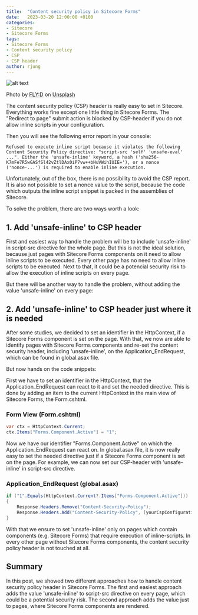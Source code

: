 ```yaml
---
title:  "Content security policy in Sitecore Forms"
date:   2023-03-20 12:00:00 +0100
categories:
- Sitecore
- Sitecore Forms
tags:
- Sitecore Forms
- Content security policy
- CSP
- CSP header
author: rjung
---
```

![alt text](../files/2023/03/fly-d-mT7lXZPjk7U-unsplash.jpg "Security")

Photo by <a href="https://unsplash.com/@flyd2069?utm_source=unsplash&utm_medium=referral&utm_content=creditCopyText">FLY:D</a> on <a href="https://unsplash.com/photos/mT7lXZPjk7U?utm_source=unsplash&utm_medium=referral&utm_content=creditCopyText">Unsplash</a>
  

The content security policy (CSP) header is really easy to set in Sitecore. Everything works fine except one little thing in Sitecore Forms. The "Redirect to page" submit action is blocked by CSP-header if you do not allow inline scripts in your configuration. 

Then you will see the following error report in your console:

```
Refused to execute inline script because it violates the following Content Security Policy directive: "script-src 'self' 'unsafe-eval' ...". Either the 'unsafe-inline' keyword, a hash ('sha256-K7mFe7R5wGASfSl42vZtlDAx0iP7vw++bHuVWihIUIE='), or a nonce ('nonce-...') is required to enable inline execution.
```

Unfortunately, out of the box, there is no possibility to avoid the CSP report. It is also not possible to set a nonce value to the script, because the code which outputs the inline script snippet is packed in the assemblies of Sitecore.
  
To solve the problem, there are two ways worth a look:

## 1. Add 'unsafe-inline' to CSP header

First and easiest way to handle the problem will be to include 'unsafe-inline' in script-src directive for the whole page. But this is not the ideal solution, because just pages with Sitecore Forms components on it need to allow inline scripts to be executed. Every other page has no need to allow inline scripts to be executed. Next to that, it could be a potencial security risk to allow the execution of inline scripts on every page. 

But there will be another way to handle the problem, without adding the value 'unsafe-inline' on every page:

## 2. Add 'unsafe-inline' to CSP header just where it is needed

After some studies, we decided to set an identifier in the HttpContext, if a Sitecore Forms component is set on the page. With that, we now are able to identify pages with Sitecore Forms components and re-set the content security header, including 'unsafe-inline', on the Application_EndRequest, which can be found in global.asax file.

But now hands on the code snippets:

First we have to set an identifier in the HttpContext, that the Application_EndRequest can react to it and set the needed directive. This is done by adding an item to the current HttpContext in the main view of Sitecore Forms, the Form.cshtml.

### Form View (Form.cshtml)
```C#
var ctx = HttpContext.Current;
ctx.Items["Forms.Component.Active"] = "1";
```

Now we have our identifier "Forms.Component.Active" on which the Application_EndRequest can react on. In global.asax file, it is now really easy to set the needed directive just if a Sitecore Forms component is set on the page.
For example, we can now set our CSP-header with 'unsafe-inline' in script-src directive.

### Application_EndRequest (global.asax)
```C#
if ("1".Equals(HttpContext.Current?.Items["Forms.Component.Active"]))
{
	Response.Headers.Remove("Content-Security-Policy");
	Response.Headers.Add("Content-Security-Policy", [yourCspConfiguration]);			
}
```

With that we ensure to set 'unsafe-inline' only on pages which contain components (e.g. Sitecore Forms) that require execution of inline-scripts. In every other page without Sitecore Forms components, the content security policy header is not touched at all.


## Summary

In this post, we showed two different approaches how to handle content security policy header in Sitecore Forms. The first and easiest approach adds the value 'unsafe-inline' to script-src directive on every page, which could be a potential security risk. The second approach adds the value just to pages, where Sitecore Forms components are rendered.

